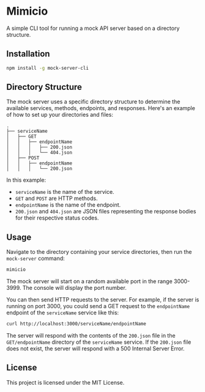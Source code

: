 # Mimicio

A simple CLI tool for running a mock API server based on a directory structure. 

## Installation

```bash
npm install -g mock-server-cli
```

## Directory Structure

The mock server uses a specific directory structure to determine the available services, methods, endpoints, and responses. Here's an example of how to set up your directories and files:

```
.
├── serviceName
│   ├── GET
│   │   ├── endpointName
│   │   │   ├── 200.json
│   │   │   └── 404.json
│   ├── POST
│   │   ├── endpointName
│   │   │   └── 200.json
```

In this example:

- `serviceName` is the name of the service.
- `GET` and `POST` are HTTP methods.
- `endpointName` is the name of the endpoint.
- `200.json` and `404.json` are JSON files representing the response bodies for their respective status codes.

## Usage

Navigate to the directory containing your service directories, then run the `mock-server` command:

```bash
mimicio
```

The mock server will start on a random available port in the range 3000-3999. The console will display the port number.

You can then send HTTP requests to the server. For example, if the server is running on port 3000, you could send a GET request to the `endpointName` endpoint of the `serviceName` service like this:

```bash
curl http://localhost:3000/serviceName/endpointName
```

The server will respond with the contents of the `200.json` file in the `GET/endpointName` directory of the `serviceName` service. If the `200.json` file does not exist, the server will respond with a 500 Internal Server Error.

## License

This project is licensed under the MIT License.
